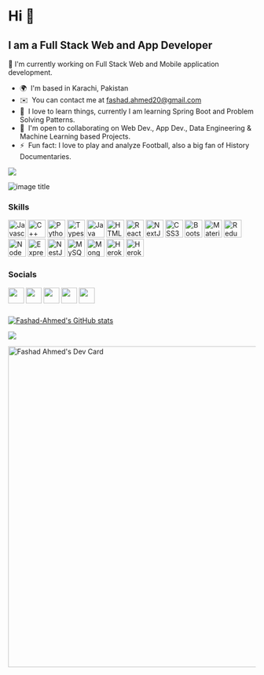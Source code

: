 

<!-- ![Banner](https://user-images.githubusercontent.com/64021315/146648933-d05e0f66-529f-4aea-8875-19f7cd73cc6b.png) -->



<!-- **Fashad-Ahmed/Fashad-Ahmed** is a ✨ _special_ ✨ repository because its `README.md` (this file) appears on your GitHub profile.
 -->
 Hi 👋 
======================================

I am a Full Stack Web and App Developer
--------------------

🚀 I'm currently working on Full Stack Web and Mobile application development.

* 🌍  I'm based in Karachi, Pakistan
* ✉️  You can contact me at [fashad.ahmed20@gmail.com](mailto:fashad.ahmed20@gmail.com)
* 🧠  I love to learn things, currently I am learning Spring Boot and Problem Solving Patterns.
* 🤝  I'm open to collaborating on Web Dev., App Dev., Data Engineering & Machine Learning based Projects.
* ⚡  Fun fact: I love to play and analyze Football, also a big fan of History Documentaries.

<a href="https://www.twitter.com/FashadAhmed" target="_blank" rel="noreferrer"><img
src="https://img.shields.io/twitter/follow/FashadAhmed?logo=twitter&style=for-the-badge&color=84cc16&labelColor=1c1917"
/></a>

![image title](https://rushter.com/counter.svg)

### Skills

<p align="left">
<a href="https://developer.mozilla.org/en-US/docs/Web/JavaScript" target="_blank" rel="noreferrer"><img src="https://raw.githubusercontent.com/danielcranney/readme-generator/main/public/icons/skills/javascript-colored.svg" width="36" height="36" alt="Javascript" /></a>
<a href="https://docs.microsoft.com/en-us/cpp/?view=msvc-170" target="_blank" rel="noreferrer"><img src="https://raw.githubusercontent.com/danielcranney/readme-generator/main/public/icons/skills/cplusplus-colored.svg" width="36" height="36" alt="C++" /></a>
<a href="https://www.python.org/" target="_blank" rel="noreferrer"><img src="https://raw.githubusercontent.com/danielcranney/readme-generator/main/public/icons/skills/python-colored.svg" width="36" height="36" alt="Python" /></a>
<a href="https://www.typescriptlang.org/" target="_blank" rel="noreferrer"><img src="https://raw.githubusercontent.com/danielcranney/readme-generator/main/public/icons/skills/typescript-colored.svg" width="36" height="36" alt="Typescript" /></a>
<a href="https://www.java.com/en/" target="_blank" rel="noreferrer"><img src="https://user-images.githubusercontent.com/25181517/117201156-9a724800-adec-11eb-9a9d-3cd0f67da4bc.png" width="36" height="36" alt="Java" /></a>
<a href="https://developer.mozilla.org/en-US/docs/Glossary/HTML5" target="_blank" rel="noreferrer"><img src="https://raw.githubusercontent.com/danielcranney/readme-generator/main/public/icons/skills/html5-colored.svg" width="36" height="36" alt="HTML5" /></a>
<a href="https://reactjs.org/" target="_blank" rel="noreferrer"><img src="https://raw.githubusercontent.com/danielcranney/readme-generator/main/public/icons/skills/react-colored.svg" width="36" height="36" alt="React" /></a>
<a href="https://nextjs.org/docs" target="_blank" rel="noreferrer"><img src="https://raw.githubusercontent.com/danielcranney/readme-generator/main/public/icons/skills/nextjs-colored.svg" width="36" height="36" alt="NextJs" /></a>
<a href="https://www.w3.org/TR/CSS/#css" target="_blank" rel="noreferrer"><img src="https://raw.githubusercontent.com/danielcranney/readme-generator/main/public/icons/skills/css3-colored.svg" width="36" height="36" alt="CSS3" /></a>
<a href="https://getbootstrap.com/" target="_blank" rel="noreferrer"><img src="https://raw.githubusercontent.com/danielcranney/readme-generator/main/public/icons/skills/bootstrap-colored.svg" width="36" height="36" alt="Bootstrap" /></a>
<a href="https://mui.com/" target="_blank" rel="noreferrer"><img src="https://raw.githubusercontent.com/danielcranney/readme-generator/main/public/icons/skills/materialui-colored.svg" width="36" height="36" alt="Material UI" /></a>
<a href="https://redux.js.org/" target="_blank" rel="noreferrer"><img src="https://raw.githubusercontent.com/danielcranney/readme-generator/main/public/icons/skills/redux-colored.svg" width="36" height="36" alt="Redux" /></a>
<a href="https://nodejs.org/en/" target="_blank" rel="noreferrer"><img src="https://raw.githubusercontent.com/danielcranney/readme-generator/main/public/icons/skills/nodejs-colored.svg" width="36" height="36" alt="NodeJS" /></a>
<a href="https://expressjs.com/" target="_blank" rel="noreferrer"><img src="https://raw.githubusercontent.com/danielcranney/readme-generator/main/public/icons/skills/express-colored.svg" width="36" height="36" alt="Express" /></a>
<a href="https://docs.nestjs.com/" target="_blank" rel="noreferrer"><img src="https://raw.githubusercontent.com/danielcranney/readme-generator/main/public/icons/skills/nestjs-colored.svg" width="36" height="36" alt="NestJS" /></a>
<a href="https://www.mysql.com/" target="_blank" rel="noreferrer"><img src="https://raw.githubusercontent.com/danielcranney/readme-generator/main/public/icons/skills/mysql-colored.svg" width="36" height="36" alt="MySQL" /></a>
<a href="https://www.mongodb.com/" target="_blank" rel="noreferrer"><img src="https://raw.githubusercontent.com/danielcranney/readme-generator/main/public/icons/skills/mongodb-colored.svg" width="36" height="36" alt="MongoDB" /></a>
<a href="https://www.heroku.com/" target="_blank" rel="noreferrer"><img src="https://raw.githubusercontent.com/danielcranney/readme-generator/main/public/icons/skills/heroku-colored.svg" width="36" height="36" alt="Heroku" /></a>
<a href="/" target="_blank" rel="noreferrer"><img src="https://encrypted-tbn0.gstatic.com/images?q=tbn:ANd9GcS0Zdl5JIzZUZRIPbQeIEcLzZObOWg7VDZm2Q&usqp=CAU" width="36" height="36" alt="Heroku" /></a>
</p>


### Socials

<p align="left"> <a href="https://www.codesandbox.com/u/Fashad-Ahmed" target="_blank" rel="noreferrer"><img src="https://raw.githubusercontent.com/danielcranney/readme-generator/main/public/icons/socials/codesandbox.svg" width="32" height="32" /></a> <a href="https://www.github.com/Fashad-Ahmed" target="_blank" rel="noreferrer"><img src="https://raw.githubusercontent.com/danielcranney/readme-generator/main/public/icons/socials/github.svg" width="32" height="32" /></a> <a href="https://www.linkedin.com/in/fashad-ahmed-siddique-285a79207/" target="_blank" rel="noreferrer"><img src="https://raw.githubusercontent.com/danielcranney/readme-generator/main/public/icons/socials/linkedin.svg" width="32" height="32" /></a> <a href="https://www.stackoverflow.com/users/17625317/dude-blag" target="_blank" rel="noreferrer"><img src="https://raw.githubusercontent.com/danielcranney/readme-generator/main/public/icons/socials/stackoverflow.svg" width="32" height="32" /></a> <a href="https://www.twitter.com/FashadAhmed" target="_blank" rel="noreferrer"><img src="https://raw.githubusercontent.com/danielcranney/readme-generator/main/public/icons/socials/twitter.svg" width="32" height="32" /></a></p>

###
<a href="http://www.github.com/Fashad-Ahmed"><img src="https://github-readme-stats.vercel.app/api?username=Fashad-Ahmed&show_icons=true&hide=&title_color=0891b2&text_color=ffffff&icon_color=84cc16&bg_color=000000&hide_border=true&show_icons=true" alt="Fashad-Ahmed's GitHub stats" /></a>

<a href="http://www.github.com/Fashad-Ahmed"><img src="https://github-readme-streak-stats.herokuapp.com/?user=Fashad-Ahmed&stroke=ffffff&background=000000&ring=0891b2&fire=0891b2&currStreakNum=ffffff&currStreakLabel=0891b2&sideNums=ffffff&sideLabels=ffffff&dates=ffffff&hide_border=true" /></a>


<a href="https://app.daily.dev/fashadahmed"><img src="https://api.daily.dev/devcards/v2/f1lFCPNK2xK8OcI9xmONK.png?type=wide&r=1ho" width="652" alt="Fashad Ahmed's Dev Card"/></a>
